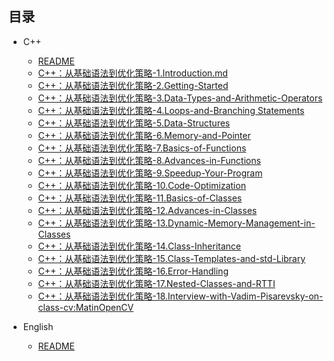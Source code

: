 <!-- docs/_sidebar.md -->

<!-- * [Home](/) -->

## 目录

- C++

  - [README](C++/README.md)
  - [C++：从基础语法到优化策略-1.Introduction.md](C++/C:C++：从基础语法到优化策略/1.Introduction.md)
  - [C++：从基础语法到优化策略-2.Getting-Started](C++/C:C++：从基础语法到优化策略/2.Getting-Started.md)
  - [C++：从基础语法到优化策略-3.Data-Types-and-Arithmetic-Operators](C++/C:C++：从基础语法到优化策略/3.Data-Types-and-Arithmetic-Operators.md)
  - [C++：从基础语法到优化策略-4.Loops-and-Branching Statements](C++/C:C++：从基础语法到优化策略/4.Loops-and-Branching-Statements.md)
  - [C++：从基础语法到优化策略-5.Data-Structures](C++/C:C++：从基础语法到优化策略/5.Data-Structures.md)
  - [C++：从基础语法到优化策略-6.Memory-and-Pointer](C++/C:C++：从基础语法到优化策略/6.Memory-and-Pointer.md)
  - [C++：从基础语法到优化策略-7.Basics-of-Functions](C++/C:C++：从基础语法到优化策略/7.Basics-of-Functions.md)
  - [C++：从基础语法到优化策略-8.Advances-in-Functions](C++/C:C++：从基础语法到优化策略/8.Advances-in-Functions.md)
  - [C++：从基础语法到优化策略-9.Speedup-Your-Program](C++/C:C++：从基础语法到优化策略/9.Speedup-Your-Program.md)
  - [C++：从基础语法到优化策略-10.Code-Optimization](C++/C:C++：从基础语法到优化策略/10.Code-Optimization.md)
  - [C++：从基础语法到优化策略-11.Basics-of-Classes](C++/C:C++：从基础语法到优化策略/11.Basics-of-Classes.md)
  - [C++：从基础语法到优化策略-12.Advances-in-Classes](C++/C:C++：从基础语法到优化策略/12.Advances-in-Classes.md)
  - [C++：从基础语法到优化策略-13.Dynamic-Memory-Management-in-Classes](C++/C:C++：从基础语法到优化策略/13.Dynamic-Memory-Management-in-Classes.md)
  - [C++：从基础语法到优化策略-14.Class-Inheritance](C++/C:C++：从基础语法到优化策略/14.Class-Inheritance.md)
  - [C++：从基础语法到优化策略-15.Class-Templates-and-std-Library](C++/C:C++：从基础语法到优化策略/15.Class-Templates-and-std-Library.md)
  - [C++：从基础语法到优化策略-16.Error-Handling](C++/C:C++：从基础语法到优化策略/16.Error-Handling.md)
  - [C++：从基础语法到优化策略-17.Nested-Classes-and-RTTI](C++/C:C++：从基础语法到优化策略/17.Nested-Classes-and-RTTI.md)
  - [C++：从基础语法到优化策略-18.Interview-with-Vadim-Pisarevsky-on-class-cv:MatinOpenCV](C++/C:C++：从基础语法到优化策略/18.Interview-with-Vadim-Pisarevsky-on-class-cv:MatinOpenCV)
- English
  - [README](English/README.md)
